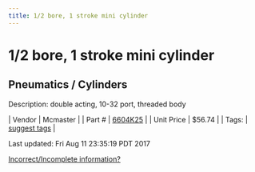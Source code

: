 ```yaml
---
title: 1/2 bore, 1 stroke mini cylinder
---
```


# 1/2 bore, 1 stroke mini cylinder
## Pneumatics / Cylinders
Description: 	double acting, 10-32 port, threaded body 

| Vendor | Mcmaster | 
| Part # | [6604K25](https://www.mcmaster.com/#6604K25) | 
| Unit Price | $56.74 | 
| Tags: | [suggest tags](https://docs.google.com/forms/d/e/1FAIpQLSeWyY8v3RgOty-MyWmh9U0iivNYN_molChYyS-0U-o-kOAv_g/viewform) | 

Last updated: Fri Aug 11 23:35:19 PDT 2017

 [Incorrect/Incomplete information?](https://docs.google.com/forms/d/e/1FAIpQLSeWyY8v3RgOty-MyWmh9U0iivNYN_molChYyS-0U-o-kOAv_g/viewform)